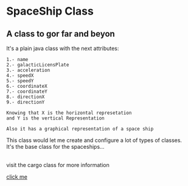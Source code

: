 # SpaceShip Class

## A class to gor far and beyon

It's a plain java class with the next attributes:
<br>
```
1.- name
2.- galacticLicensPlate
3.- acceleration
4.- speedX
5.- speedY
6.- coordinateX
7.- coordinateY
8.- directionX
9.- directionY

Knowing that X is the horizontal represetation
and Y is the vertical Representation

Also it has a graphical representation of a space ship  
```
This class would let me create and configure a lot of types of classes.
<br>
It's the base class for the spaceships...

<br>
visit the cargo class for more information
<br>

[click me](./cargo.md)